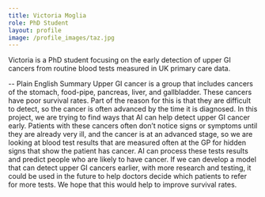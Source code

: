 ```yaml
---
title: Victoria Moglia
role: PhD Student
layout: profile
image: /profile_images/taz.jpg
---
```


Victoria is a PhD student focusing on the early detection of upper GI cancers from routine blood tests measured in UK primary care data.

-- Plain English Summary
Upper GI cancer is a group that includes cancers of the stomach, food-pipe, pancreas, liver, and gallbladder. These cancers have poor survival rates. Part of the reason for this is that they are difficult to detect, so the cancer is often advanced by the time it is diagnosed. In this project, we are trying to find ways that AI can help detect upper GI cancer early. Patients with these cancers often don’t notice signs or symptoms until they are already very ill, and the cancer is at an advanced stage, so we are looking at blood test results that are measured often at the GP for hidden signs that show the patient has cancer. AI can process these tests results and predict people who are likely to have cancer.
If we can develop a model that can detect upper GI cancers earlier, with more research and testing, it could be used in the future to help doctors decide which patients to refer for more tests. We hope that this would help to improve survival rates. 
